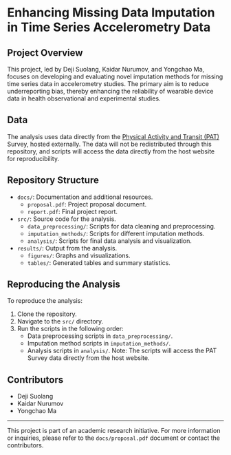# Enhancing Missing Data Imputation in Time Series Accelerometry Data

## Project Overview
This project, led by Deji Suolang, Kaidar Nurumov, and Yongchao Ma, focuses on developing and evaluating novel imputation methods for missing time series data in accelerometry studies.
The primary aim is to reduce underreporting bias, thereby enhancing the reliability of wearable device data in health observational and experimental studies.

## Data
The analysis uses data directly from the [Physical Activity and Transit (PAT)](https://www.nyc.gov/site/doh/data/data-sets/physical-activity-and-transit-survey.page) Survey, hosted externally.
The data will not be redistributed through this repository, and scripts will access the data directly from the host website for reproducibility.

## Repository Structure
- `docs/`: Documentation and additional resources.
  - `proposal.pdf`: Project proposal document.
  - `report.pdf`: Final project report.
- `src/`: Source code for the analysis.
  - `data_preprocessing/`: Scripts for data cleaning and preprocessing.
  - `imputation_methods/`: Scripts for different imputation methods.
  - `analysis/`: Scripts for final data analysis and visualization.
- `results/`: Output from the analysis.
  - `figures/`: Graphs and visualizations.
  - `tables/`: Generated tables and summary statistics.

## Reproducing the Analysis
To reproduce the analysis:
1. Clone the repository.
2. Navigate to the `src/` directory.
3. Run the scripts in the following order:
   - Data preprocessing scripts in `data_preprocessing/`.
   - Imputation method scripts in `imputation_methods/`.
   - Analysis scripts in `analysis/`.
   Note: The scripts will access the PAT Survey data directly from the host website.

## Contributors
- Deji Suolang
- Kaidar Nurumov
- Yongchao Ma

---

This project is part of an academic research initiative. For more information or inquiries, please refer to the `docs/proposal.pdf` document or contact the contributors.

